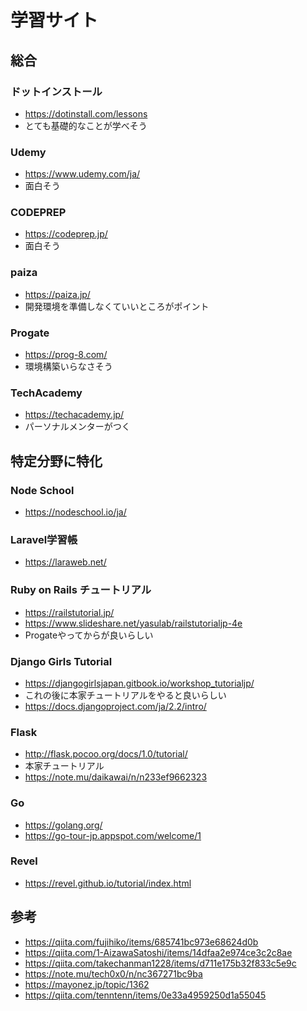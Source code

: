 # 学習サイト

## 総合

### ドットインストール

* https://dotinstall.com/lessons
* とても基礎的なことが学べそう

### Udemy

* https://www.udemy.com/ja/
* 面白そう

### CODEPREP

* https://codeprep.jp/
* 面白そう

### paiza

* https://paiza.jp/
* 開発環境を準備しなくていいところがポイント

### Progate

* https://prog-8.com/
* 環境構築いらなさそう

### TechAcademy

* https://techacademy.jp/
* パーソナルメンターがつく

## 特定分野に特化

### Node School

* https://nodeschool.io/ja/

### Laravel学習帳

* https://laraweb.net/

### Ruby on Rails チュートリアル

* https://railstutorial.jp/
* https://www.slideshare.net/yasulab/railstutorialjp-4e
* Progateやってからが良いらしい

### Django Girls Tutorial

* https://djangogirlsjapan.gitbook.io/workshop_tutorialjp/
* これの後に本家チュートリアルをやると良いらしい
* https://docs.djangoproject.com/ja/2.2/intro/

### Flask

* http://flask.pocoo.org/docs/1.0/tutorial/
* 本家チュートリアル
* https://note.mu/daikawai/n/n233ef9662323

### Go

* https://golang.org/
* https://go-tour-jp.appspot.com/welcome/1

### Revel

* https://revel.github.io/tutorial/index.html

## 参考

* https://qiita.com/fujihiko/items/685741bc973e68624d0b
* https://qiita.com/1-AizawaSatoshi/items/14dfaa2e974ce3c2c8ae
* https://qiita.com/takechanman1228/items/d711e175b32f833c5e9c
* https://note.mu/tech0x0/n/nc367271bc9ba
* https://mayonez.jp/topic/1362
* https://qiita.com/tenntenn/items/0e33a4959250d1a55045

